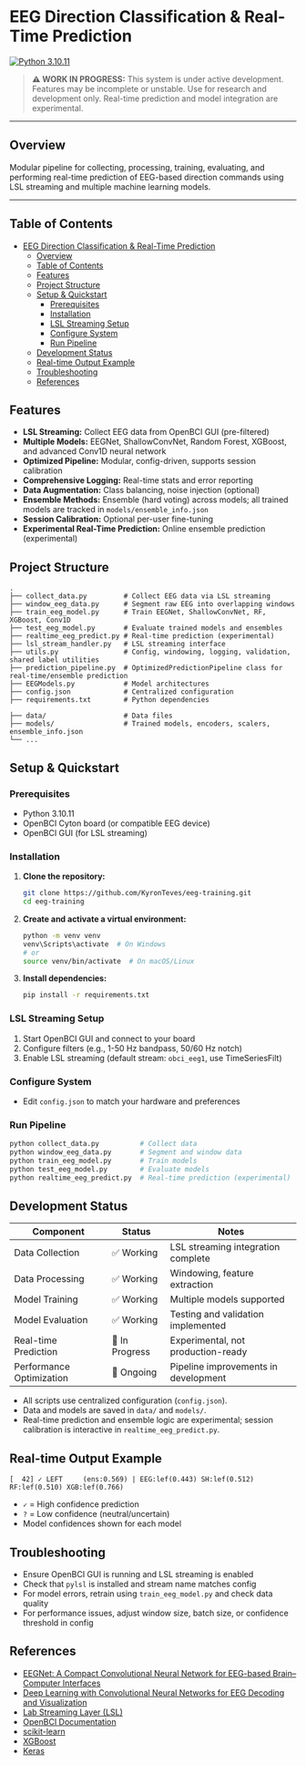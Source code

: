 # EEG Direction Classification & Real-Time Prediction

[![Python 3.10.11](https://img.shields.io/badge/python-3.10.11-blue.svg)](https://www.python.org/downloads/release/python-31011/)

> **⚠️ WORK IN PROGRESS:** This system is under active development. Features may be incomplete or unstable. Use for research and development only. Real-time prediction and model integration are experimental.

---

## Overview

Modular pipeline for collecting, processing, training, evaluating, and performing real-time prediction of EEG-based direction commands using LSL streaming and multiple machine learning models.

---

## Table of Contents

- [EEG Direction Classification \& Real-Time Prediction](#eeg-direction-classification--real-time-prediction)
  - [Overview](#overview)
  - [Table of Contents](#table-of-contents)
  - [Features](#features)
  - [Project Structure](#project-structure)
  - [Setup \& Quickstart](#setup--quickstart)
    - [Prerequisites](#prerequisites)
    - [Installation](#installation)
    - [LSL Streaming Setup](#lsl-streaming-setup)
    - [Configure System](#configure-system)
    - [Run Pipeline](#run-pipeline)
  - [Development Status](#development-status)
  - [Real-time Output Example](#real-time-output-example)
  - [Troubleshooting](#troubleshooting)
  - [References](#references)

## Features

- **LSL Streaming:** Collect EEG data from OpenBCI GUI (pre-filtered)
- **Multiple Models:** EEGNet, ShallowConvNet, Random Forest, XGBoost, and advanced Conv1D neural network
- **Optimized Pipeline:** Modular, config-driven, supports session calibration
- **Comprehensive Logging:** Real-time stats and error reporting
- **Data Augmentation:** Class balancing, noise injection (optional)
- **Ensemble Methods:** Ensemble (hard voting) across models; all trained models are tracked in `models/ensemble_info.json`
- **Session Calibration:** Optional per-user fine-tuning
- **Experimental Real-Time Prediction:** Online ensemble prediction (experimental)

## Project Structure

```text
.
├── collect_data.py         # Collect EEG data via LSL streaming
├── window_eeg_data.py      # Segment raw EEG into overlapping windows
├── train_eeg_model.py      # Train EEGNet, ShallowConvNet, RF, XGBoost, Conv1D
├── test_eeg_model.py       # Evaluate trained models and ensembles
├── realtime_eeg_predict.py # Real-time prediction (experimental)
├── lsl_stream_handler.py   # LSL streaming interface
├── utils.py                # Config, windowing, logging, validation, shared label utilities
├── prediction_pipeline.py  # OptimizedPredictionPipeline class for real-time/ensemble prediction
├── EEGModels.py            # Model architectures
├── config.json             # Centralized configuration
├── requirements.txt        # Python dependencies

├── data/                   # Data files
├── models/                 # Trained models, encoders, scalers, ensemble_info.json
└── ...
```

## Setup & Quickstart

### Prerequisites

- Python 3.10.11
- OpenBCI Cyton board (or compatible EEG device)
- OpenBCI GUI (for LSL streaming)

### Installation

1. **Clone the repository:**

   ```sh
   git clone https://github.com/KyronTeves/eeg-training.git
   cd eeg-training
   ```

2. **Create and activate a virtual environment:**

   ```sh
   python -m venv venv
   venv\Scripts\activate  # On Windows
   # or
   source venv/bin/activate  # On macOS/Linux
   ```

3. **Install dependencies:**

   ```sh
   pip install -r requirements.txt
   ```

### LSL Streaming Setup

1. Start OpenBCI GUI and connect to your board
2. Configure filters (e.g., 1-50 Hz bandpass, 50/60 Hz notch)
3. Enable LSL streaming (default stream: `obci_eeg1`, use TimeSeriesFilt)

### Configure System

- Edit `config.json` to match your hardware and preferences

### Run Pipeline

```sh
python collect_data.py          # Collect data
python window_eeg_data.py       # Segment and window data
python train_eeg_model.py       # Train models
python test_eeg_model.py        # Evaluate models
python realtime_eeg_predict.py  # Real-time prediction (experimental)
```

## Development Status

| Component                | Status         | Notes                                |
|--------------------------|----------------|--------------------------------------|
| Data Collection          | ✅ Working     | LSL streaming integration complete   |
| Data Processing          | ✅ Working     | Windowing, feature extraction        |
| Model Training           | ✅ Working     | Multiple models supported            |
| Model Evaluation         | ✅ Working     | Testing and validation implemented   |
| Real-time Prediction     | 🚧 In Progress | Experimental, not production-ready   |
| Performance Optimization | 🚧 Ongoing     | Pipeline improvements in development |

- All scripts use centralized configuration (`config.json`).
- Data and models are saved in `data/` and `models/`.
- Real-time prediction and ensemble logic are experimental; session calibration is interactive in `realtime_eeg_predict.py`.

## Real-time Output Example

```text
[  42] ✓ LEFT     (ens:0.569) | EEG:lef(0.443) SH:lef(0.512) RF:lef(0.510) XGB:lef(0.766)
```

- `✓` = High confidence prediction
- `?` = Low confidence (neutral/uncertain)
- Model confidences shown for each model

## Troubleshooting

- Ensure OpenBCI GUI is running and LSL streaming is enabled
- Check that `pylsl` is installed and stream name matches config
- For model errors, retrain using `train_eeg_model.py` and check data quality
- For performance issues, adjust window size, batch size, or confidence threshold in config

## References

- [EEGNet: A Compact Convolutional Neural Network for EEG-based Brain–Computer Interfaces](https://doi.org/10.1088/1741-2552/aace8c)
- [Deep Learning with Convolutional Neural Networks for EEG Decoding and Visualization](https://onlinelibrary.wiley.com/doi/full/10.1002/hbm.23730)
- [Lab Streaming Layer (LSL)](https://labstreaminglayer.readthedocs.io/)
- [OpenBCI Documentation](https://docs.openbci.com/)
- [scikit-learn](https://scikit-learn.org/)
- [XGBoost](https://xgboost.readthedocs.io/)
- [Keras](https://keras.io/)
